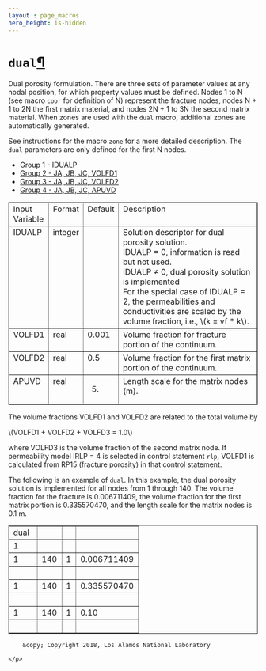 ```yaml
---
layout : page_macros
hero_height: is-hidden
---
```


<h1><code class="docutils literal notranslate"><span class="pre">dual</span></code><a class="headerlink" href="#dual" title="Permalink to this headline">¶</a></h1>
<p>Dual porosity formulation. There are three sets of parameter values at any nodal
position, for which property values must be defined. Nodes 1 to N (see macro <code class="docutils literal notranslate"><span class="pre">coor</span></code>
for definition of N) represent the fracture nodes, nodes N + 1 to 2N the first
matrix material, and nodes 2N + 1 to 3N the second matrix material.
When zones are used with the <code class="docutils literal notranslate"><span class="pre">dual</span></code> macro, additional zones are automatically
generated.</p>
<p>See instructions for the macro <code class="docutils literal notranslate"><span class="pre">zone</span></code> for a more detailed description.
The <code class="docutils literal notranslate"><span class="pre">dual</span></code> parameters are only defined for the first N nodes.</p>
<ul class="simple">
<li>Group 1 - IDUALP</li>
<li><a class="reference external" href="InputData.html#JA">Group 2 - JA, JB, JC, VOLFD1</a></li>
<li><a class="reference external" href="InputData.html#JA">Group 3 - JA, JB, JC, VOLFD2</a></li>
<li><a class="reference external" href="InputData.html#JA">Group 4 - JA, JB, JC, APUVD</a></li>
</ul>
<table border="1" class="docutils">
<colgroup>
<col width="16%" />
<col width="9%" />
<col width="9%" />
<col width="66%" />
</colgroup>
<tbody valign="top">
<tr class="row-odd"><td>Input Variable</td>
<td>Format</td>
<td>Default</td>
<td>Description</td>
</tr>
<tr class="row-even"><td>IDUALP</td>
<td>integer</td>
<td>&#160;</td>
<td><div class="first last line-block">
<div class="line">Solution descriptor for dual porosity solution.</div>
<div class="line">IDUALP = 0, information is read but not used.</div>
<div class="line">IDUALP ≠ 0, dual porosity solution is implemented</div>
<div class="line">For the special case of IDUALP = 2, the
permeabilities and conductivities are scaled
by the volume fraction, i.e., <span class="math notranslate nohighlight">\(k = vf * k\)</span>.</div>
</div>
</td>
</tr>
<tr class="row-odd"><td>VOLFD1</td>
<td>real</td>
<td>0.001</td>
<td>Volume fraction for fracture portion of the continuum.</td>
</tr>
<tr class="row-even"><td>VOLFD2</td>
<td>real</td>
<td>0.5</td>
<td>Volume fraction for the first matrix portion of the continuum.</td>
</tr>
<tr class="row-odd"><td>APUVD</td>
<td>real</td>
<td><ol class="first last arabic simple" start="5">
<li></li>
</ol>
</td>
<td>Length scale for the matrix nodes (m).</td>
</tr>
</tbody>
</table>
<p>The volume fractions VOLFD1 and VOLFD2 are related to the total volume by</p>
<p><span class="math notranslate nohighlight">\(VOLFD1 + VOLFD2 + VOLFD3 = 1.0\)</span></p>
<p>where VOLFD3 is the volume fraction of the second matrix node.
If permeability model IRLP = 4 is selected in control statement <code class="docutils literal notranslate"><span class="pre">rlp</span></code>,
VOLFD1 is calculated from RP15 (fracture porosity) in that control statement.</p>
<p>The following is an example of <code class="docutils literal notranslate"><span class="pre">dual</span></code>. In this example, the dual porosity
solution is implemented for all nodes from 1 through 140. The volume fraction
for the fracture is 0.006711409, the volume fraction for the first matrix portion
is 0.335570470, and the length scale for the matrix nodes is 0.1 m.</p>
<table border="1" class="docutils">
<colgroup>
<col width="22%" />
<col width="19%" />
<col width="11%" />
<col width="48%" />
</colgroup>
<tbody valign="top">
<tr class="row-odd"><td>dual</td>
<td>&#160;</td>
<td>&#160;</td>
<td>&#160;</td>
</tr>
<tr class="row-even"><td>1</td>
<td>&#160;</td>
<td>&#160;</td>
<td>&#160;</td>
</tr>
<tr class="row-odd"><td>1</td>
<td>140</td>
<td>1</td>
<td>0.006711409</td>
</tr>
<tr class="row-even"><td>&#160;</td>
<td>&#160;</td>
<td>&#160;</td>
<td>&#160;</td>
</tr>
<tr class="row-odd"><td>1</td>
<td>140</td>
<td>1</td>
<td>0.335570470</td>
</tr>
<tr class="row-even"><td>&#160;</td>
<td>&#160;</td>
<td>&#160;</td>
<td>&#160;</td>
</tr>
<tr class="row-odd"><td>1</td>
<td>140</td>
<td>1</td>
<td>0.10</td>
</tr>
<tr class="row-even"><td>&#160;</td>
<td>&#160;</td>
<td>&#160;</td>
<td>&#160;</td>
</tr>
</tbody>
</table>
  <div role="contentinfo">
    <p>
        
        &copy; Copyright 2018, Los Alamos National Laboratory

    </p>
  </div>